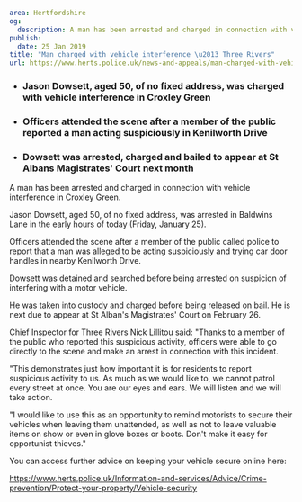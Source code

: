```yaml
area: Hertfordshire
og:
  description: A man has been arrested and charged in connection with vehicle interference in Croxley Green.
publish:
  date: 25 Jan 2019
title: "Man charged with vehicle interference \u2013 Three Rivers"
url: https://www.herts.police.uk/news-and-appeals/man-charged-with-vehicle-interference-three-rivers-2435
```

* ### Jason Dowsett, aged 50, of no fixed address, was charged with vehicle interference in Croxley Green

 * ### Officers attended the scene after a member of the public reported a man acting suspiciously in Kenilworth Drive

 * ### Dowsett was arrested, charged and bailed to appear at St Albans Magistrates' Court next month

A man has been arrested and charged in connection with vehicle interference in Croxley Green.

Jason Dowsett, aged 50, of no fixed address, was arrested in Baldwins Lane in the early hours of today (Friday, January 25).

Officers attended the scene after a member of the public called police to report that a man was alleged to be acting suspiciously and trying car door handles in nearby Kenilworth Drive.

Dowsett was detained and searched before being arrested on suspicion of interfering with a motor vehicle.

He was taken into custody and charged before being released on bail. He is next due to appear at St Alban's Magistrates' Court on February 26.

Chief Inspector for Three Rivers Nick Lillitou said: "Thanks to a member of the public who reported this suspicious activity, officers were able to go directly to the scene and make an arrest in connection with this incident.

"This demonstrates just how important it is for residents to report suspicious activity to us. As much as we would like to, we cannot patrol every street at once. You are our eyes and ears. We will listen and we will take action.

"I would like to use this as an opportunity to remind motorists to secure their vehicles when leaving them unattended, as well as not to leave valuable items on show or even in glove boxes or boots. Don't make it easy for opportunist thieves."

You can access further advice on keeping your vehicle secure online here:

https://www.herts.police.uk/Information-and-services/Advice/Crime-prevention/Protect-your-property/Vehicle-security

